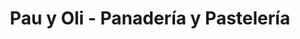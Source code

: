 ---
title: "Pau y Oli - Panadería y Pastelería"
url: /vigo/pau-y-oli-panaderia-y-pasteleria/
shop: Bäckerei
---
